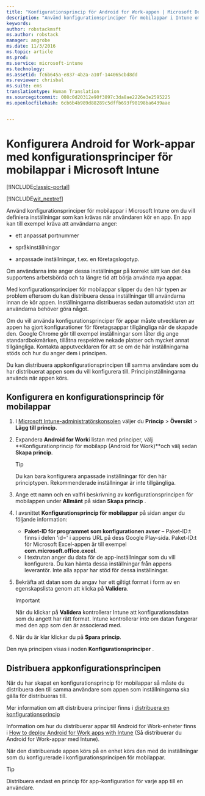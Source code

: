 ```yaml
---
title: "Konfigurationsprincip för Android for Work-appen | Microsoft Docs"
description: "Använd konfigurationsprinciper för mobilappar i Intune om du vill definiera inställningar som kan krävas när användaren kör en Android for Work-app."
keywords: 
author: robstackmsft
ms.author: robstack
manager: angrobe
ms.date: 11/3/2016
ms.topic: article
ms.prod: 
ms.service: microsoft-intune
ms.technology: 
ms.assetid: fc6b645a-e837-4b2a-a10f-144065cbd8dd
ms.reviewer: chrisbal
ms.suite: ems
translationtype: Human Translation
ms.sourcegitcommit: 008c0d20312e90f3897c3da8ae2226e3e2595225
ms.openlocfilehash: 6cb6b4b989d88289c5dffb693f98198ba6439aae


---
```


# <a name="configure-android-for-work-apps-with-mobile-app-configuration-policies-in-microsoft-intune"></a>Konfigurera Android for Work-appar med konfigurationsprinciper för mobilappar i Microsoft Intune

[!INCLUDE[classic-portal](../includes/classic-portal.md)]

[!INCLUDE[wit_nextref](../includes/afw_rollout_disclaimer.md)]

Använd konfigurationsprinciper för mobilappar i Microsoft Intune om du vill definiera inställningar som kan krävas när användaren kör en app. En app kan till exempel kräva att användarna anger:

-   ett anpassat portnummer

-   språkinställningar

-   anpassade inställningar, t.ex. en företagslogotyp.

Om användarna inte anger dessa inställningar på korrekt sätt kan det öka supportens arbetsbörda och ta längre tid att börja använda nya appar.

Med konfigurationsprinciper för mobilappar slipper du den här typen av problem eftersom du kan distribuera dessa inställningar till användarna innan de kör appen. Inställningarna distribueras sedan automatiskt utan att användarna behöver göra något.

Om du vill använda konfigurationsprinciper för appar måste utvecklaren av appen ha gjort konfigurationer för företagsappar tillgängliga när de skapade den. Google Chrome gör till exempel inställningar som låter dig ange standardbokmärken, tillåtna respektive nekade platser och mycket annat tillgängliga. Kontakta apputvecklaren för att se om de här inställningarna stöds och hur du anger dem i principen.

Du kan distribuera appkonfigurationsprincipen till samma användare som du har distribuerat appen som du vill konfigurera till. Principinställningarna används när appen körs.

## <a name="configure-a-mobile-app-configuration-policy"></a>Konfigurera en konfigurationsprincip för mobilappar

1.  I [Microsoft Intune-administratörskonsolen](https://manage.microsoft.com) väljer du **Princip** &gt; **Översikt** &gt; **Lägg till princip**.

2.  Expandera **Android for Work**i listan med principer, välj **Konfigurationprincip för mobilapp (Android for Work)**och välj sedan **Skapa princip**.

    > [!TIP]
    > Du kan bara konfigurera anpassade inställningar för den här principtypen. Rekommenderade inställningar är inte tillgängliga.

3.  Ange ett namn och en valfri beskrivning av konfigurationsprincipen för mobilappen under **Allmänt** på sidan **Skapa princip** .

4. I avsnittet **Konfigurationsprincip för mobilappar** på sidan anger du följande information:
    - **Paket-ID för programmet som konfigurationen avser** – Paket-ID:t finns i delen 'id=' i appens URL på dess Google Play-sida. Paket-ID:t för Microsoft Excel-appen är till exempel **com.microsoft.office.excel**.
    - I textrutan anger du data för de app-inställningar som du vill konfigurera. Du kan hämta dessa inställningar från appens leverantör. Inte alla appar har stöd för dessa inställningar.
5.  Bekräfta att datan som du angav har ett giltigt format i form av en egenskapslista genom att klicka på **Validera**.

    > [!IMPORTANT]
    > När du klickar på **Validera** kontrollerar Intune att konfigurationsdatan som du angett har rätt format. Intune kontrollerar inte om datan fungerar med den app som den är associerad med.

6.  När du är klar klickar du på **Spara princip**.

Den nya principen visas i noden **Konfigurationsprinciper** .


## <a name="deploy-the-app-configuration-policy"></a>Distribuera appkonfigurationsprincipen
När du har skapat en konfigurationsprincip för mobilappar så måste du distribuera den till samma användare som appen som inställningarna ska gälla för distribueras till.

Mer information om att distribuera principer finns i [distribuera en konfigurationsprincip](/intune/deploy-use/manage-settings-and-features-on-your-devices-with-microsoft-intune-policies#deploy-a-configuration-policy)

Information om hur du distribuerar appar till Android for Work-enheter finns i [How to deploy Android for Work apps with Intune](android-for-work-apps.md) (Så distribuerar du Android for Work-appar med Intune).

När den distribuerade appen körs på en enhet körs den med de inställningar som du konfigurerade i konfigurationsprincipen för mobilappar.

> [!TIP]
> Distribuera endast en princip för app-konfiguration för varje app till en användare.



<!--HONumber=Jan17_HO4-->


